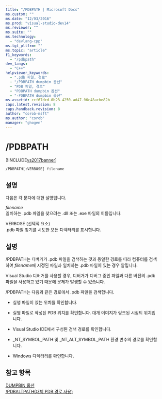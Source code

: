 ```yaml
---
title: "/PDBPATH | Microsoft Docs"
ms.custom: ""
ms.date: "12/03/2016"
ms.prod: "visual-studio-dev14"
ms.reviewer: ""
ms.suite: ""
ms.technology: 
  - "devlang-cpp"
ms.tgt_pltfrm: ""
ms.topic: "article"
f1_keywords: 
  - "/pdbpath"
dev_langs: 
  - "C++"
helpviewer_keywords: 
  - ".pdb 파일, 경로"
  - "/PDBPATH dumpbin 옵션"
  - "PDB 파일, 경로"
  - "PDBPATH dumpbin 옵션"
  - "-PDBPATH dumpbin 옵션"
ms.assetid: ccf67dcd-0b23-4250-ad47-06c48acbe82b
caps.latest.revision: 8
caps.handback.revision: 8
author: "corob-msft"
ms.author: "corob"
manager: "ghogen"
---
```

# /PDBPATH
[!INCLUDE[vs2017banner](../../assembler/inline/includes/vs2017banner.md)]

```  
/PDBPATH[:VERBOSE] filename  
```  
  
## 설명  
 다음은 각 문자에 대한 설명입니다.  
  
 *filename*  
 일치하는 .pdb 파일을 찾으려는 .dll 또는 .exe 파일의 이름입니다.  
  
 VERBOSE \(선택적 요소\)  
 .pdb 파일 찾기를 시도한 모든 디렉터리를 표시합니다.  
  
## 설명  
 \/PDBPATH는 디버거가 .pdb 파일을 검색하는 것과 동일한 경로를 따라 컴퓨터를 검색하여 *filename*에 지정된 파일과 일치하는 .pdb 파일이 있는 경우 알립니다.  
  
 Visual Studio 디버거를 사용할 경우, 디버거가 디버그 중인 파일과 다른 버전의 .pdb 파일을 사용하고 있기 때문에 문제가 발생할 수 있습니다.  
  
 \/PDBPATH는 다음과 같은 경로에서 .pdb 파일을 검색합니다.  
  
-   실행 파일이 있는 위치를 확인합니다.  
  
-   실행 파일로 작성된 PDB 위치를 확인합니다.  대개 이미지가 링크된 시점의 위치입니다.  
  
-   Visual Studio IDE에서 구성된 검색 경로를 확인합니다.  
  
-   \_NT\_SYMBOL\_PATH 및 \_NT\_ALT\_SYMBOL\_PATH 환경 변수의 경로를 확인합니다.  
  
-   Windows 디렉터리를 확인합니다.  
  
## 참고 항목  
 [DUMPBIN 옵션](../../build/reference/dumpbin-options.md)   
 [\/PDBALTPATH\(대체 PDB 경로 사용\)](../../build/reference/pdbaltpath-use-alternate-pdb-path.md)